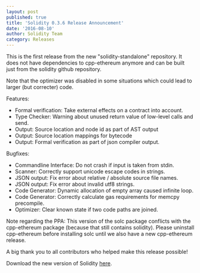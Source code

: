 ```yaml
---
layout: post
published: true
title: 'Solidity 0.3.6 Release Announcement'
date: '2016-08-10'
author: Solidity Team
category: Releases
---
```


This is the first release from the new "solidity-standalone" repository. It does not have dependencies to cpp-ethereum anymore and can be built just from the solidity github repository.

Note that the optimizer was disabled in some situations which could lead to larger (but correcter) code.

Features:
- Formal verification: Take external effects on a contract into account.
- Type Checker: Warning about unused return value of low-level calls and send.
- Output: Source location and node id as part of AST output
- Output: Source location mappings for bytecode
- Output: Formal verification as part of json compiler output.

Bugfixes:
- Commandline Interface: Do not crash if input is taken from stdin.
- Scanner: Correctly support unicode escape codes in strings.
- JSON output: Fix error about relative / absolute source file names.
- JSON output: Fix error about invalid utf8 strings.
- Code Generator: Dynamic allocation of empty array caused infinite loop.
- Code Generator: Correctly calculate gas requirements for memcpy precompile.
- Optimizer: Clear known state if two code paths are joined.

Note regarding the PPA: This version of the solc package conflicts with the cpp-ethereum package (because that still contains solidity). Please uninstall cpp-ethereum before installing solc until we also have a new cpp-ethereum release.


A big thank you to all contributors who helped make this release possible!

Download the new version of Solidity [here](https://github.com/ethereum/solidity/releases/tag/v0.3.6).
  